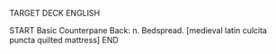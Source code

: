 TARGET DECK
ENGLISH

START
Basic
Counterpane
Back: n. Bedspread. [medieval latin culcita puncta quilted mattress]
END
